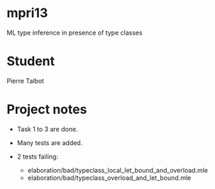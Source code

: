 mpri13
======

ML type inference in presence of type classes

Student
=======

Pierre Talbot

Project notes
=============

* Task 1 to 3 are done.
* Many tests are added.

* 2 tests failing:
  - elaboration/bad/typeclass_local_let_bound_and_overload.mle
  - elaboration/bad/typeclass_overload_and_let_bound.mle
